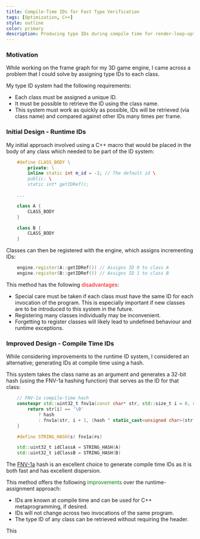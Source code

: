 ```yaml
---
title: Compile-Time IDs for Fast Type Verification
tags: [Optimization, C++]
style: outline
color: primary
description: Producing type IDs during compile time for render-loop-optimal type verification.
---
```


### Motivation
While working on the frame graph for my 3D game engine, I came across a problem that I could solve by assigning type IDs to each class.

My type ID system had the following requirements:
- Each class must be assigned a unique ID.
- It must be possible to retrieve the ID using the class name.
- This system must work as quickly as possible, IDs will be retrieved (via class name) and compared against other IDs many times per frame.

### Initial Design - Runtime IDs
My initial approach involved using a C++ macro that would be placed in the body of any class which needed to be part of the ID system:

``` c++
    #define CLASS_BODY \
        private: \
        inline static int m_id = -1; // The default id \
        public: \
        static int* getIDRef();

    ...

    class A {
        CLASS_BODY
    }

    class B {
        CLASS_BODY
    }
```

Classes can then be registered with the engine, which assigns incrementing IDs:
``` c++
    engine.register(A::getIDRef()) // Assigns ID 0 to class A
    engine.register(B::getIDRef()) // Assigns ID 1 to class B
```

This method has the following <span style="color: red;">disadvantages</span>:
- Special care must be taken if each class must have the same ID for each invocation of the program. This is especially important if new classes are to be introduced to this system in the future.
- Registering many classes individually may be inconvenient.
- Forgetting to register classes will likely lead to undefined behaviour and runtime exceptions. 


### Improved Design - Compile Time IDs

While considering improvements to the runtime ID system, I considered an alternative; generating IDs at compile time using a hash. 

This system takes the class name as an argument and generates a 32-bit hash (using the FNV-1a hashing function) that serves as the ID for that class:

```c++
    // FNV-1a compile-time hash
    constexpr std::uint32_t fnv1a(const char* str, std::size_t i = 0, std::uint32_t hash = 2166136261u) {
        return str[i] == '\0' 
            ? hash 
            : fnv1a(str, i + 1, (hash ^ static_cast<unsigned char>(str[i])) * 16777619u);
    }

    #define STRING_HASH(s) fnv1a(#s)

    std::uint32_t idClassA = STRING_HASH(A)
    std::uint32_t idClassB = STRING_HASH(B)
```

The [FNV-1a](http://www.isthe.com/chongo/tech/comp/fnv/index.html#history) hash is an excellent choice to generate compile time IDs as it is both fast and has excellent dispersion.

This method offers the following <span style="color: green;">improvements</span> over the runtime-assignment approach:
- IDs are known at compile time and can be used for C++ metaprogramming, if desired.
- IDs will not change across two invocations of the same program. 
- The type ID of any class can be retrieved without requiring the header.


This 









